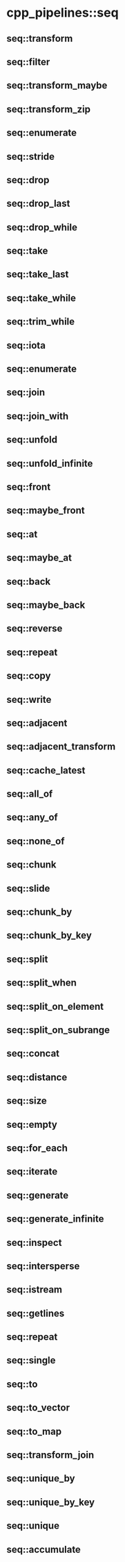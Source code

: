 # cpp_pipelines::seq

## seq::transform

## seq::filter
## seq::transform_maybe

## seq::transform_zip

## seq::enumerate

## seq::stride

## seq::drop

## seq::drop_last

## seq::drop_while

## seq::take

## seq::take_last

## seq::take_while

## seq::trim_while

## seq::iota

## seq::enumerate

## seq::join
## seq::join_with

## seq::unfold
## seq::unfold_infinite

## seq::front
## seq::maybe_front
## seq::at
## seq::maybe_at

## seq::back
## seq::maybe_back

## seq::reverse

## seq::repeat

## seq::copy

## seq::write

## seq::adjacent
## seq::adjacent_transform

## seq::cache_latest

## seq::all_of
## seq::any_of
## seq::none_of

## seq::chunk
## seq::slide
## seq::chunk_by
## seq::chunk_by_key

## seq::split
## seq::split_when
## seq::split_on_element
## seq::split_on_subrange

## seq::concat

## seq::distance
## seq::size

## seq::empty

## seq::for_each

## seq::iterate

## seq::generate
## seq::generate_infinite

## seq::inspect

## seq::intersperse

## seq::istream

## seq::getlines

## seq::repeat
## seq::single

## seq::to
## seq::to_vector
## seq::to_map

## seq::transform_join

## seq::unique_by
## seq::unique_by_key
## seq::unique

## seq::accumulate
